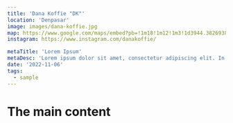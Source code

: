 ```yaml
---
title: 'Dana Koffie "DK"'
location: 'Denpasar'
image: images/dana-koffie.jpg
map: https://www.google.com/maps/embed?pb=!1m18!1m12!1m3!1d3944.382693815965!2d115.21621027548136!3d-8.655104891392!2m3!1f0!2f0!3f0!3m2!1i1024!2i768!4f13.1!3m3!1m2!1s0x2dd241eac460b75d%3A0x416ecedd54ee95e4!2sDana%20Koffie%20%22DK%22!5e0!3m2!1sen!2sid!4v1685353391334!5m2!1sen!2sid
instagram: https://www.instagram.com/danakoffie/

metaTitle: 'Lorem Ipsum'
metaDesc: 'Lorem ipsum dolor sit amet, consectetur adipiscing elit. In lacinia sodales massa a porttitor. '
date: '2022-11-06'
tags:
  - sample
---
```

# The main content
